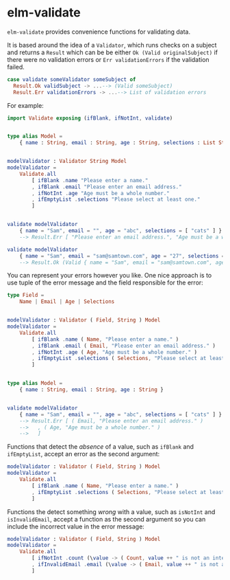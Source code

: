 # elm-validate

`elm-validate` provides convenience functions for validating data.

It is based around the idea of a `Validator`, which runs checks on a
subject and returns a `Result` which can be be either `Ok (Valid originalSubject)`
if there were no validation errors or `Err validationErrors` if the
validation failed.

```elm
case validate someValidator someSubject of
  Result.Ok validSubject -> ...--> (Valid someSubject)
  Result.Err validationErrors -> ...--> List of validation errors
```

For example:

```elm
import Validate exposing (ifBlank, ifNotInt, validate)


type alias Model =
    { name : String, email : String, age : String, selections : List String }


modelValidator : Validator String Model
modelValidator =
    Validate.all
        [ ifBlank .name "Please enter a name."
        , ifBlank .email "Please enter an email address."
        , ifNotInt .age "Age must be a whole number."
        , ifEmptyList .selections "Please select at least one."
        ]


validate modelValidator
    { name = "Sam", email = "", age = "abc", selections = [ "cats" ] }
    --> Result.Err [ "Please enter an email address.", "Age must be a whole number." ]

validate modelValidator
    { name = "Sam", email = "sam@samtown.com", age = "27", selections = [ "cats" ] }
    --> Result.Ok (Valid { name = "Sam", email = "sam@samtown.com", age = "27", selections = [ "cats" ] })

```

You can represent your errors however you like. One nice approach is to use
tuple of the error message and the field responsible for the error:

```elm
type Field =
    Name | Email | Age | Selections


modelValidator : Validator ( Field, String ) Model
modelValidator =
    Validate.all
        [ ifBlank .name ( Name, "Please enter a name." )
        , ifBlank .email ( Email, "Please enter an email address." )
        , ifNotInt .age ( Age, "Age must be a whole number." )
        , ifEmptyList .selections ( Selections, "Please select at least one." )
        ]


type alias Model =
    { name : String, email : String, age : String }


validate modelValidator
    { name = "Sam", email = "", age = "abc", selections = [ "cats" ] }
    --> Result.Err [ ( Email, "Please enter an email address." )
    -->   , ( Age, "Age must be a whole number." )
    -->   ]
```

Functions that detect the _absence_ of a value, such as `ifBlank` and `ifEmptyList`, accept an error as the second argument:

```elm
modelValidator : Validator ( Field, String ) Model
modelValidator =
    Validate.all
        [ ifBlank .name ( Name, "Please enter a name." )
        , ifEmptyList .selections ( Selections, "Please select at least one." )
        ]
```

Functions the detect something _wrong_ with a value, such as `isNotInt` and `isInvalidEmail`, accept a function as the second argument so you can include the incorrect value in the error message:

```elm
modelValidator : Validator ( Field, String ) Model
modelValidator =
    Validate.all
        [ ifNotInt .count (\value -> ( Count, value ++ " is not an integer." ))
        , ifInvalidEmail .email (\value -> ( Email, value ++ " is not a valid email address." ))
        ]
```
